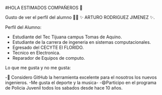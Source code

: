 #HOLA ESTIMADOS COMPAÑEROS 👋

Gusto de ver el perfil del alumno 👨‍🏫 ✨ ARTURO RODRIGUEZ JIMENEZ ✨.

Perfil del Alumno:

- Estudiante del Tec Tijuana campus Tomas de Aquino.
- Estudiante de la carrera de ingeneria en sistemas computacionales.
- Egresado del CECYTE El FLORIDO.
- Tecnico en Electronica.
- Reparador de Equipos de computo.

Lo que me gusta y no me gusta:

-🤔 Considero GitHub la herramienta excelente para el nosotros los nuevos ingenieros.
-Me gusta el deporte y la musica-
-😄Participo en el programa de Policia Juvenil todos los sabados desde hace 10 años.
